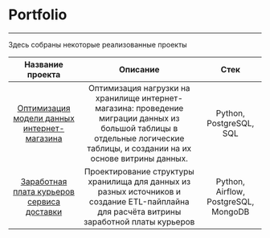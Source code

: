 # Portfolio
---
Здесь собраны некоторые реализованные проекты

| Название проекта | Описание | Стек |
| :--------------------: | :---------------------: | :---------------------: |
| [Оптимизация модели данных интернет-магазина](https://github.com/wistfulbeaver/Portfolio/tree/main/model%20Optimization%20of%20data%20storage) | Оптимизация нагрузки на хранилище интернет-магазина: проведение миграции данных из большой таблицы в отдельные логические таблицы, и создании на их основе витрины данных.  | Python, PostgreSQL, SQL |
| [Заработная плата курьеров сервиса доставки](https://github.com/wistfulbeaver/Portfolio/tree/main/Calculation%20of%20couriers%20payments) | Проектирование структуры хранилища для данных из разных источников и создание ETL-пайплайна для расчёта витрины заработной платы курьеров  | Python, Airflow, PostgreSQL, MongoDB  |



